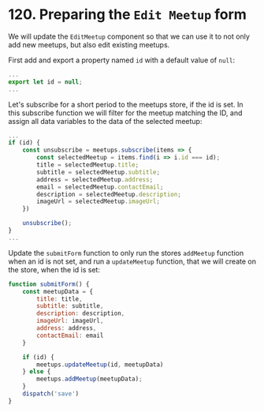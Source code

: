 # 120. Preparing the `Edit Meetup` form

We will update the `EditMeetup` component so that we can use it to not only add new meetups, but also edit existing meetups.

First add and export a property named `id` with a default value of `null`:

```js
...
export let id = null;
...
```

Let's subscribe for a short period to the meetups store, if the id is set.
In this subscribe function we will filter for the meetup matching the ID, and assign all data variables to the data of the selected meetup:

```js
...
if (id) {
    const unsubscribe = meetups.subscribe(items => {
        const selectedMeetup = items.find(i => i.id === id);
        title = selectedMeetup.title;
        subtitle = selectedMeetup.subtitle;
        address = selectedMeetup.address;
        email = selectedMeetup.contactEmail;
        description = selectedMeetup.description;
        imageUrl = selectedMeetup.imageUrl;
    })

    unsubscribe();
}
...
```

Update the `submitForm` function to only run the stores `addMeetup` function when an id is not set, and run a `updateMeetup` function, that we will create on the store, when the id is set:

```js
function submitForm() {
    const meetupData = {
        title: title,
        subtitle: subtitle,
        description: description,
        imageUrl: imageUrl,
        address: address,
        contactEmail: email
    }

    if (id) {
        meetups.updateMeetup(id, meetupData)
    } else {
        meetups.addMeetup(meetupData);
    }
    dispatch('save')
}
```
